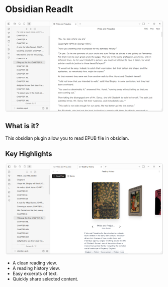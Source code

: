 # Obsidian ReadIt

![Preview Image](./docs/preview-image.png)

## What is it?

This obsidian plugin allow you to read EPUB file in obsidian.

## Key Highlights

![Cover Flow](./docs/reading-history-coverflow.png)

- A clean reading view.
- A reading history view.
- Easy excerpts of text.
- Quickly share selected content.
